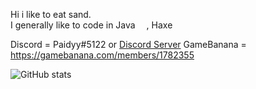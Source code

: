 Hi i like to eat sand. <br>
I generally like to code in Java <img src="https://cdn4.iconfinder.com/data/icons/logos-and-brands/512/181_Java_logo_logos-512.png" width="14"/>, Haxe <img src="https://upload.wikimedia.org/wikipedia/commons/thumb/8/89/Haxe_logo.svg/240px-Haxe_logo.svg.png" width="14"/> 

Discord = Paidyy#5122 or [Discord Server](https://discord.gg/ch3ea4kCbH)
GameBanana = https://gamebanana.com/members/1782355

![GitHub stats](https://github-readme-stats.vercel.app/api?username=Paidyy&show_icons=true&theme=merko)

